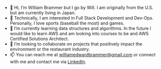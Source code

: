 - 👋 Hi, I’m William Brammer but I go by Will. I am originally from the U.S. but am currently living in Japan.
- 👀 Technically, I am interested in Full Stack Development and Dev-Ops. Personally, I love sports (baseball the most) and games.
- 🌱 I’m currently learning data structures and algorithms. In the future I would like to learn AWS and am looking into courses to be and AWS Certified Solutions Architect.
- 💞️ I’m looking to collaborate on projects that positively impact the environment or the restaurant industry.
- 📫 You can reach me at williamedwardbrammer@gmail.com or connect with me and contact me via [LinkedIn](https://www.linkedin.com/in/william-brammer/).


<!---
NabbeunNabi/NabbeunNabi is a ✨ special ✨ repository because its `README.md` (this file) appears on your GitHub profile.
You can click the Preview link to take a look at your changes.
--->
